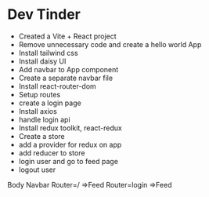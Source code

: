 # Dev Tinder

- Created a Vite + React project
- Remove unnecessary code and create a hello world App
- Install tailwind css
- Install daisy UI
- Add navbar to App component
- Create a separate navbar file
- Install react-router-dom
- Setup routes
- create a login page
- Install axios
- handle login api
- Install redux toolkit, react-redux
- Create a store
- add a provider for redux on app
- add reducer to store
- login user and go to feed page
- logout user

Body
Navbar
Router=/ =>Feed
Router=login =>Feed
